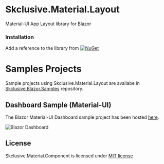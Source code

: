 Skclusive.Material.Layout
=============================

Material-UI App Layout library for Blazor

### Installation

Add a reference to the library from [![NuGet](https://img.shields.io/nuget/v/Skclusive.Material.Layout.svg)](https://www.nuget.org/packages/Skclusive.Material.Layout/)

# Samples Projects

Sample projects using Skclusive.Material.Layout are availabe in [Skclusive.Blazor.Samples](https://github.com/skclusive/Skclusive.Blazor.Samples) repository.

## Dashboard Sample (Material-UI)

The Blazor Material-UI Dashboard sample project has been hosted [here](https://skclusive.github.io/Skclusive.Blazor.Samples/Dashboard/).

![Blazor Dashboard](https://github.com/skclusive/Skclusive.Blazor.Samples/raw/master/images/dashboard-web.gif)

## License

Skclusive.Material.Component is licensed under [MIT license](http://www.opensource.org/licenses/mit-license.php)
